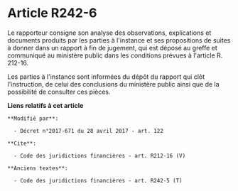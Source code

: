 # Article R242-6

Le rapporteur consigne son analyse des observations, explications et documents produits par les parties à l'instance et ses
propositions de suites à donner dans un rapport à fin de jugement, qui est déposé au greffe et communiqué au ministère public
dans les conditions prévues à l'article R. 212-16. 

Les parties à l'instance sont informées du dépôt du rapport qui clôt l'instruction, de celui des conclusions du ministère
public ainsi que de la possibilité de consulter ces pièces.

**Liens relatifs à cet article**

	**Modifié par**:

	  - Décret n°2017-671 du 28 avril 2017 - art. 122

	**Cite**:

	  - Code des juridictions financières - art. R212-16 (V)

	**Anciens textes**:

	  - Code des juridictions financières - art. R242-5 (T)
